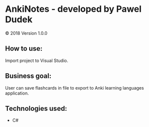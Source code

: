 # AnkiNotes - developed by Pawel Dudek
© 2018
Version 1.0.0


## How to use:

Import project to Visual Studio.


## Business goal:

User can save flashcards in file to export to Anki learning languages application.


## Technologies used:

- C#
